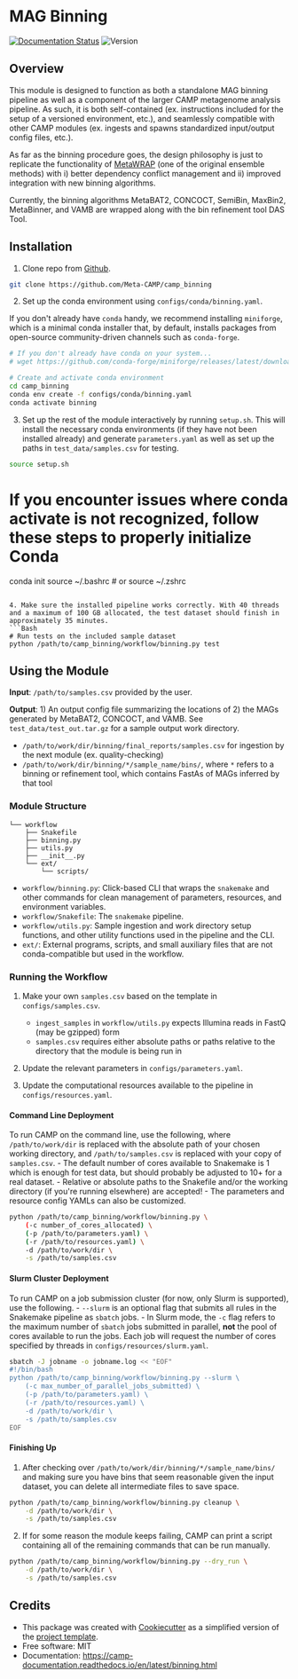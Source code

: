 # MAG Binning


[![Documentation Status](https://img.shields.io/readthedocs/camp_binning)](https://camp-documentation.readthedocs.io/en/latest/binning.html) ![Version](https://img.shields.io/badge/version-0.9.10-brightgreen)

## Overview

This module is designed to function as both a standalone MAG binning pipeline as well as a component of the larger CAMP metagenome analysis pipeline. As such, it is both self-contained (ex. instructions included for the setup of a versioned environment, etc.), and seamlessly compatible with other CAMP modules (ex. ingests and spawns standardized input/output config files, etc.). 

As far as the binning procedure goes, the design philosophy is just to replicate the functionality of [MetaWRAP](https://github.com/bxlab/metaWRAP) (one of the original ensemble methods) with i) better dependency conflict management and ii) improved integration with new binning algorithms. 

Currently, the binning algorithms MetaBAT2, CONCOCT, SemiBin, MaxBin2, MetaBinner, and VAMB are wrapped along with the bin refinement tool DAS Tool.

## Installation

1. Clone repo from [Github](<https://github.com/Meta-CAMP/camp_binning>).
```Bash
git clone https://github.com/Meta-CAMP/camp_binning
```

2. Set up the conda environment using `configs/conda/binning.yaml`. 

If you don't already have `conda` handy, we recommend installing `miniforge`, which is a minimal conda installer that, by default, installs packages from open-source community-driven channels such as `conda-forge`.
```Bash
# If you don't already have conda on your system...
# wget https://github.com/conda-forge/miniforge/releases/latest/download/Miniforge3-Linux-x86_64.sh

# Create and activate conda environment 
cd camp_binning
conda env create -f configs/conda/binning.yaml
conda activate binning
```

3. Set up the rest of the module interactively by running `setup.sh`. This will install the necessary conda environments (if they have not been installed already) and generate `parameters.yaml` as well as set up the paths in `test_data/samples.csv` for testing. 
```Bash
source setup.sh
```

# If you encounter issues where conda activate is not recognized, follow these steps to properly initialize Conda
conda init
source ~/.bashrc # or source ~/.zshrc
```

4. Make sure the installed pipeline works correctly. With 40 threads and a maximum of 100 GB allocated, the test dataset should finish in approximately 35 minutes.
```Bash
# Run tests on the included sample dataset
python /path/to/camp_binning/workflow/binning.py test
```

## Using the Module

**Input**: `/path/to/samples.csv` provided by the user.

**Output**: 1) An output config file summarizing the locations of 2) the MAGs generated by MetaBAT2, CONCOCT, and VAMB. See `test_data/test_out.tar.gz` for a sample output work directory.

- `/path/to/work/dir/binning/final_reports/samples.csv` for ingestion by the next module (ex. quality-checking)
- `/path/to/work/dir/binning/*/sample_name/bins/`, where `*` refers to a binning or refinement tool, which contains FastAs of MAGs inferred by that tool

### Module Structure
```
└── workflow
    ├── Snakefile
    ├── binning.py
    ├── utils.py
    ├── __init__.py
    └── ext/
        └── scripts/
```
- `workflow/binning.py`: Click-based CLI that wraps the `snakemake` and other commands for clean management of parameters, resources, and environment variables.
- `workflow/Snakefile`: The `snakemake` pipeline. 
- `workflow/utils.py`: Sample ingestion and work directory setup functions, and other utility functions used in the pipeline and the CLI.
- `ext/`: External programs, scripts, and small auxiliary files that are not conda-compatible but used in the workflow.

### Running the Workflow

1. Make your own `samples.csv` based on the template in `configs/samples.csv`.
    - `ingest_samples` in `workflow/utils.py` expects Illumina reads in FastQ (may be gzipped) form 
    - `samples.csv` requires either absolute paths or paths relative to the directory that the module is being run in

2. Update the relevant parameters in `configs/parameters.yaml`.

3. Update the computational resources available to the pipeline in `configs/resources.yaml`. 

#### Command Line Deployment

To run CAMP on the command line, use the following, where `/path/to/work/dir` is replaced with the absolute path of your chosen working directory, and `/path/to/samples.csv` is replaced with your copy of `samples.csv`. 
    - The default number of cores available to Snakemake is 1 which is enough for test data, but should probably be adjusted to 10+ for a real dataset.
    - Relative or absolute paths to the Snakefile and/or the working directory (if you're running elsewhere) are accepted!
    - The parameters and resource config YAMLs can also be customized.
```Bash
python /path/to/camp_binning/workflow/binning.py \
    (-c number_of_cores_allocated) \
    (-p /path/to/parameters.yaml) \
    (-r /path/to/resources.yaml) \
    -d /path/to/work/dir \
    -s /path/to/samples.csv
```

#### Slurm Cluster Deployment

To run CAMP on a job submission cluster (for now, only Slurm is supported), use the following.
    - `--slurm` is an optional flag that submits all rules in the Snakemake pipeline as `sbatch` jobs. 
    - In Slurm mode, the `-c` flag refers to the maximum number of `sbatch` jobs submitted in parallel, **not** the pool of cores available to run the jobs. Each job will request the number of cores specified by threads in `configs/resources/slurm.yaml`.
```Bash
sbatch -J jobname -o jobname.log << "EOF"
#!/bin/bash
python /path/to/camp_binning/workflow/binning.py --slurm \
    (-c max_number_of_parallel_jobs_submitted) \
    (-p /path/to/parameters.yaml) \
    (-r /path/to/resources.yaml) \
    -d /path/to/work/dir \
    -s /path/to/samples.csv
EOF
```

#### Finishing Up

1. After checking over `/path/to/work/dir/binning/*/sample_name/bins/` and making sure you have bins that seem reasonable given the input dataset, you can delete all intermediate files to save space. 
```Bash
python /path/to/camp_binning/workflow/binning.py cleanup \
    -d /path/to/work/dir \
    -s /path/to/samples.csv
```

2. If for some reason the module keeps failing, CAMP can print a script containing all of the remaining commands that can be run manually. 
```Bash
python /path/to/camp_binning/workflow/binning.py --dry_run \
    -d /path/to/work/dir \
    -s /path/to/samples.csv
```

## Credits

- This package was created with [Cookiecutter](https://github.com/cookiecutter/cookiecutter>) as a simplified version of the [project template](https://github.com/audreyr/cookiecutter-pypackage>).
- Free software: MIT
- Documentation: https://camp-documentation.readthedocs.io/en/latest/binning.html


